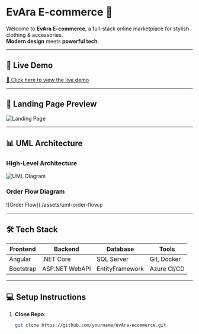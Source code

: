 # EvAra E-commerce 🛒

Welcome to **EvAra E-commerce**, a full-stack online marketplace for stylish clothing & accessories.  
**Modern design** meets **powerful tech**.

---

## 🚀 Live Demo
[🔗 Click here to view the live demo](https://evAra-shop.com)

---

## 🌟 Landing Page Preview

![Landing Page](./assets/landing-page.png)

---

## 📊 UML Architecture

### **High-Level Architecture**

![UML Diagram](./image/1.jpg)

### **Order Flow Diagram**

![Order Flow](./assets/uml-order-flow.p

---

## 🛠️ Tech Stack

| Frontend  | Backend       | Database   | Tools           |
|-----------|---------------|------------|-----------------|
| Angular   | .NET Core     | SQL Server | Git, Docker     |
| Bootstrap | ASP.NET WebAPI| EntityFramework | Azure CI/CD  |

---

## 💻 Setup Instructions

1. **Clone Repo:**
   ```bash
   git clone https://github.com/yourname/evAra-ecommerce.git
